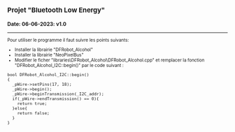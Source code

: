 <font size=1>

## Projet "Bluetooth Low Energy"
### Date: 06-06-2023: v1.0
---------------------
Pour utiliser le programme il faut suivre les points suivants:

- Installer la librairie "DFRobot_Alcohol"
- Installer la librairie "NeoPixelBus"
- Modifier le ficher "libraries\DFRobot_Alcohol\DFRobot_Alcohol.cpp" et remplacer la fonction "DFRobot_Alcohol_I2C::begin()" par le code suivant :

```console
bool DFRobot_Alcohol_I2C::begin()
{
  _pWire->setPins(17, 18);  
  _pWire->begin();
  _pWire->beginTransmission(_I2C_addr);
  if(_pWire->endTransmission() == 0){
    return true;
  }else{
    return false;
  }
}
```

</font>